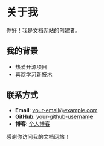 # 关于我

你好！我是文档网站的创建者。

## 我的背景

- 热爱开源项目
- 喜欢学习新技术

## 联系方式

- **Email**: your-email@example.com
- **GitHub**: [your-github-username](https://github.com/your-github-username)
- **博客**: [个人博客](https://your-blog.com)

感谢你访问我的文档网站！